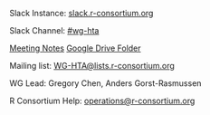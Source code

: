 Slack Instance: [slack.r-consortium.org](https://slack.r-consortium.org/) 

Slack Channel: [#wg-hta](https://rconsortium.slack.com/archives/C07C01KNJG6)

[Meeting Notes](https://docs.google.com/document/d/1IdDgf4CMDj5GCe4awyuQCc64yg-5oLjp1grCvpPXKWo/edit)
[Google Drive Folder](https://drive.google.com/drive/folders/11y8x3YyNkRymW4uAK3wKKozLNbmtDMhI?usp=drive_link)

Mailing list: WG-HTA@lists.r-consortium.org

WG Lead: Gregory Chen, Anders Gorst-Rasmussen

R Consortium Help: operations@r-consortium.org 
